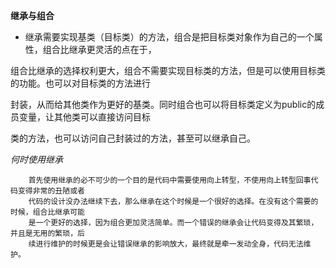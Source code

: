  **继承与组合**

  - 继承需要实现基类（目标类）的方法，组合是把目标类对象作为自己的一个属性，组合比继承更灵活的点在于，

  组合比继承的选择权利更大，组合不需要实现目标类的方法，但是可以使用目标类的功能。也可以对目标类的方法进行

  封装，从而给其他类作为更好的基类。同时组合也可以将目标类定义为public的成员变量，让其他类可以直接访问目标

  类的方法，也可以访问自己封装过的方法，甚至可以继承自己。

  *何时使用继承*

        首先使用继承的必不可少的一个目的是代码中需要使用向上转型，不使用向上转型回事代码变得非常的丑陋或者
        代码的设计没办法继续下去，那么继承在这个时候是一个很好的选择。在没有这个需要的时候，组合比继承可能
        是一个更好的选择，因为组合更加灵活简单。而一个错误的继承会让代码变得及其繁琐，并且是无用的繁琐，后
        续进行维护的时候更是会让错误继承的影响放大，最终就是牵一发动全身，代码无法维护。